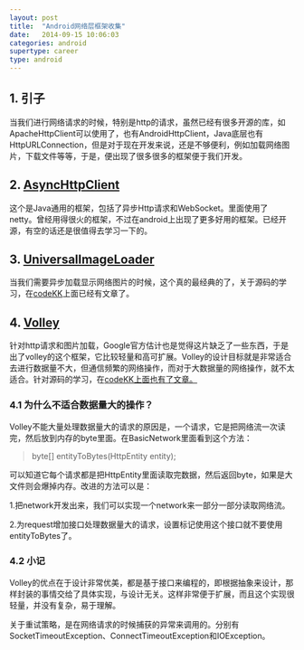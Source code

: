 ```yaml
---
layout: post
title:  "Android网络层框架收集"
date:   2014-09-15 10:06:03
categories: android
supertype: career
type: android
---
```


## 1. 引子

当我们进行网络请求的时候，特别是http的请求，虽然已经有很多开源的库，如ApacheHttpClient可以使用了，也有AndroidHttpClient，Java底层也有HttpURLConnection，但是对于现在开发来说，还是不够便利，例如加载网络图片，下载文件等等，于是，便出现了很多很多的框架便于我们开发。

## 2. [AsyncHttpClient](https://github.com/AsyncHttpClient/async-http-client)

这个是Java通用的框架，包括了异步Http请求和WebSocket。里面使用了netty。曾经用得很火的框架，不过在android上出现了更多好用的框架。已经开源，有空的话还是很值得去学习一下的。

## 3. [UniversalImageLoader](https://github.com/nostra13/Android-Universal-Image-Loader)

当我们需要异步加载显示网络图片的时候，这个真的最经典的了，关于源码的学习，在[codeKK](http://a.codekk.com/detail/Android/huxian99/Android%20Universal%20Image%20Loader%20%E6%BA%90%E7%A0%81%E5%88%86%E6%9E%90)上面已经有文章了。

## 4. [Volley](https://android.googlesource.com/platform/frameworks/volley/)

针对http请求和图片加载，Google官方估计也是觉得这片缺乏了一些东西，于是出了volley的这个框架，它比较轻量和高可扩展。Volley的设计目标就是非常适合去进行数据量不大，但通信频繁的网络操作，而对于大数据量的网络操作，就不太适合。针对源码的学习，在[codeKK上面也有了文章。](http://www.codekk.com/open-source-project-analysis/detail/Android/grumoon/Volley%20%E6%BA%90%E7%A0%81%E8%A7%A3%E6%9E%90)

### 4.1 为什么不适合数据量大的操作？

Volley不能大量处理数据量大的请求的原因是，一个请求，它是把网络流一次读完，然后放到内存的byte里面。在BasicNetwork里面看到这个方法：

>byte[] entityToBytes(HttpEntity entity);

可以知道它每个请求都是把HttpEntity里面读取完数据，然后返回byte，如果是大文件则会爆掉内存。改进的方法可以是：

1.把network开发出来，我们可以实现一个network来一部分一部分读取网络流。

2.为request增加接口处理数据量大的请求，设置标记使用这个接口就不要使用entityToBytes了。

### 4.2 小记

Volley的优点在于设计非常优美，都是基于接口来编程的，即根据抽象来设计，那样封装的事情交给了具体实现，与设计无关。这样非常便于扩展，而且这个实现很轻量，并没有复杂，易于理解。

关于重试策略，是在网络请求的时候捕获的异常来调用的。分别有SocketTimeoutException、ConnectTimeoutException和IOException。